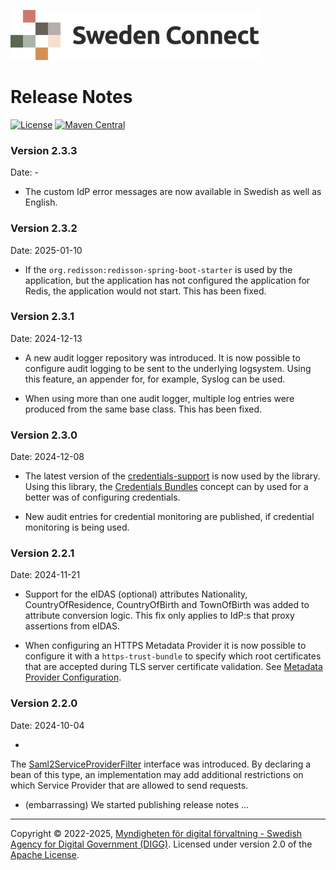 ![Logo](images/sweden-connect.png)

# Release Notes

[![License](https://img.shields.io/badge/License-Apache%202.0-blue.svg)](https://opensource.org/licenses/Apache-2.0) [![Maven Central](https://maven-badges.herokuapp.com/maven-central/se.swedenconnect.spring.saml.idp/spring-saml-idp/badge.svg)](https://maven-badges.herokuapp.com/maven-central/se.swedenconnect.spring.saml.idp/spring-saml-idp)

### Version 2.3.3

Date: -

- The custom IdP error messages are now available in Swedish as well as English.

### Version 2.3.2

Date: 2025-01-10

- If the `org.redisson:redisson-spring-boot-starter` is used by the application, but the application has not configured the application for Redis, the application would not start. This has been fixed.

### Version 2.3.1

Date: 2024-12-13

- A new audit logger repository was introduced. It is now possible to configure audit logging to be sent to the underlying logsystem. Using this feature, an appender for, for example, Syslog can be used.

- When using more than one audit logger, multiple log entries were produced from the same base class. This has been fixed.

### Version 2.3.0

Date: 2024-12-08

- The latest version of the [credentials-support](https://docs.swedenconnect.se/credentials-support/) is now used by the library. Using this library, the [Credentials Bundles](https://docs.swedenconnect.se/credentials-support/#the-bundles-concept) concept can by used for a better was of configuring credentials.

- New audit entries for credential monitoring are published, if credential monitoring is being used.

### Version 2.2.1

Date: 2024-11-21

- Support for the eIDAS (optional) attributes Nationality, CountryOfResidence, CountryOfBirth and TownOfBirth was added to attribute conversion logic. This fix only applies to IdP:s that proxy assertions from eIDAS.

- When configuring an HTTPS Metadata Provider it is now possible to configure it with a `https-trust-bundle` to specify which root certificates that are accepted during TLS server certificate validation. See [Metadata Provider Configuration](https://docs.swedenconnect.se/saml-identity-provider/configuration.html#metadata-provider-configuration).

### Version 2.2.0

Date: 2024-10-04

-

The [Saml2ServiceProviderFilter](https://github.com/swedenconnect/saml-identity-provider/blob/main/saml-identity-provider/src/main/java/se/swedenconnect/spring/saml/idp/authnrequest/Saml2ServiceProviderFilter.java) interface was introduced. By declaring a bean of this type, an implementation may add additional restrictions on which Service Provider that are allowed to send requests.

- (embarrassing) We started publishing release notes ...

----

Copyright &copy;
2022-2025, [Myndigheten för digital förvaltning - Swedish Agency for Digital Government (DIGG)](http://www.digg.se).
Licensed under version 2.0 of the [Apache License](http://www.apache.org/licenses/LICENSE-2.0).
